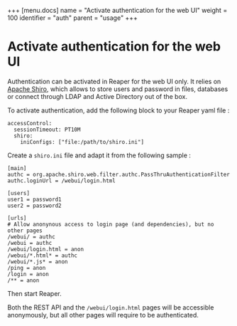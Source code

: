 +++
[menu.docs]
name = "Activate authentication for the web UI"
weight = 100
identifier = "auth"
parent = "usage"
+++

# Activate authentication for the web UI

Authentication can be activated in Reaper for the web UI only. It relies on [Apache Shiro](https://shiro.apache.org/), which allows to store users and password in files, databases or connect through LDAP and Active Directory out of the box. 

To activate authentication, add the following block to your Reaper yaml file : 

```
accessControl:
  sessionTimeout: PT10M
  shiro:
    iniConfigs: ["file:/path/to/shiro.ini"]
```

Create a `shiro.ini` file and adapt it from the following sample : 

```
[main]
authc = org.apache.shiro.web.filter.authc.PassThruAuthenticationFilter
authc.loginUrl = /webui/login.html

[users]
user1 = password1
user2 = password2

[urls]
# Allow anonynous access to login page (and dependencies), but no other pages
/webui/ = authc
/webui = authc
/webui/login.html = anon
/webui/*.html* = authc
/webui/*.js* = anon
/ping = anon
/login = anon
/** = anon
```

Then start Reaper.

Both the REST API and the `/webui/login.html` pages will be accessible anonymously, but all other pages will require to be authenticated.

 


